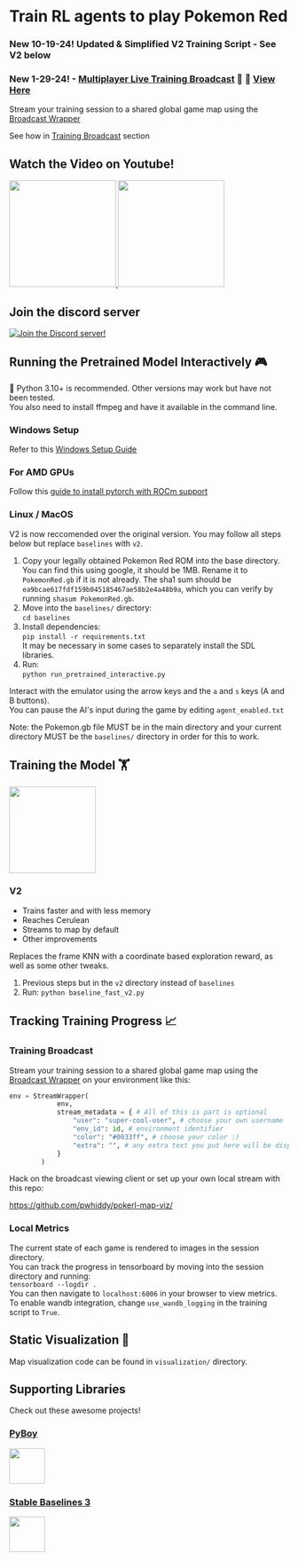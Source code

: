 # Train RL agents to play Pokemon Red

### New 10-19-24! Updated & Simplified V2 Training Script - See V2 below
### New 1-29-24! - [Multiplayer Live Training Broadcast](https://github.com/pwhiddy/pokerl-map-viz/)  🎦 🔴 [View Here](https://pwhiddy.github.io/pokerl-map-viz/)
Stream your training session to a shared global game map using the [Broadcast Wrapper](/baselines/stream_agent_wrapper.py)  

See how in [Training Broadcast](#training-broadcast) section
  
## Watch the Video on Youtube! 

<p float="left">
  <a href="https://youtu.be/DcYLT37ImBY">
    <img src="/assets/youtube.jpg?raw=true" height="192">
  </a>
  <a href="https://youtu.be/DcYLT37ImBY">
    <img src="/assets/poke_map.gif?raw=true" height="192">
  </a>
</p>

## Join the discord server
[![Join the Discord server!](https://invidget.switchblade.xyz/RvadteZk4G)](http://discord.gg/RvadteZk4G)
  
## Running the Pretrained Model Interactively 🎮  
🐍 Python 3.10+ is recommended. Other versions may work but have not been tested.   
You also need to install ffmpeg and have it available in the command line.

### Windows Setup
Refer to this [Windows Setup Guide](windows-setup-guide.md)

### For AMD GPUs
Follow this [guide to install pytorch with ROCm support](https://rocm.docs.amd.com/projects/radeon/en/latest/docs/install/wsl/howto_wsl.html)

### Linux / MacOS

V2 is now reccomended over the original version. You may follow all steps below but replace `baselines` with `v2`.

1. Copy your legally obtained Pokemon Red ROM into the base directory. You can find this using google, it should be 1MB. Rename it to `PokemonRed.gb` if it is not already. The sha1 sum should be `ea9bcae617fdf159b045185467ae58b2e4a48b9a`, which you can verify by running `shasum PokemonRed.gb`. 
2. Move into the `baselines/` directory:  
 ```cd baselines```  
3. Install dependencies:  
```pip install -r requirements.txt```  
It may be necessary in some cases to separately install the SDL libraries.  
4. Run:  
```python run_pretrained_interactive.py```
  
Interact with the emulator using the arrow keys and the `a` and `s` keys (A and B buttons).  
You can pause the AI's input during the game by editing `agent_enabled.txt`

Note: the Pokemon.gb file MUST be in the main directory and your current directory MUST be the `baselines/` directory in order for this to work.

## Training the Model 🏋️ 

<img src="/assets/grid.png?raw=true" height="156">


### V2

- Trains faster and with less memory
- Reaches Cerulean
- Streams to map by default
- Other improvements

Replaces the frame KNN with a coordinate based exploration reward, as well as some other tweaks.
1. Previous steps but in the `v2` directory instead of `baselines`
2. Run:
```python baseline_fast_v2.py```

## Tracking Training Progress 📈

### Training Broadcast
Stream your training session to a shared global game map using the [Broadcast Wrapper](/baselines/stream_agent_wrapper.py) on your environment like this:
```python
env = StreamWrapper(
            env, 
            stream_metadata = { # All of this is part is optional
                "user": "super-cool-user", # choose your own username
                "env_id": id, # environment identifier
                "color": "#0033ff", # choose your color :)
                "extra": "", # any extra text you put here will be displayed
            }
        )
```

Hack on the broadcast viewing client or set up your own local stream with this repo:  
  
https://github.com/pwhiddy/pokerl-map-viz/

### Local Metrics
The current state of each game is rendered to images in the session directory.   
You can track the progress in tensorboard by moving into the session directory and running:  
```tensorboard --logdir .```  
You can then navigate to `localhost:6006` in your browser to view metrics.  
To enable wandb integration, change `use_wandb_logging` in the training script to `True`.

## Static Visualization 🐜
Map visualization code can be found in `visualization/` directory.

## Supporting Libraries
Check out these awesome projects!
### [PyBoy](https://github.com/Baekalfen/PyBoy)
<a href="https://github.com/Baekalfen/PyBoy">
  <img src="/assets/pyboy.svg" height="64">
</a>

### [Stable Baselines 3](https://github.com/DLR-RM/stable-baselines3)
<a href="https://github.com/DLR-RM/stable-baselines3">
  <img src="/assets/sblogo.png" height="64">
</a>

